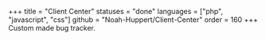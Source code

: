 +++
title = "Client Center"
statuses = "done"
languages = ["php", "javascript", "css"]
github = "Noah-Huppert/Client-Center"
order = 160
+++
Custom made bug tracker.
